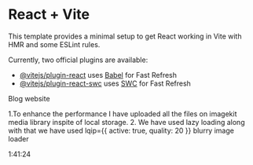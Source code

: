# React + Vite

This template provides a minimal setup to get React working in Vite with HMR and some ESLint rules.

Currently, two official plugins are available:

- [@vitejs/plugin-react](https://github.com/vitejs/vite-plugin-react/blob/main/packages/plugin-react/README.md) uses [Babel](https://babeljs.io/) for Fast Refresh
- [@vitejs/plugin-react-swc](https://github.com/vitejs/vite-plugin-react-swc) uses [SWC](https://swc.rs/) for Fast Refresh



Blog website


1.To enhance the performance I have uploaded all the files on imagekit media library inspite of local storage.
2. We have used lazy loading along with that we have used  lqip={{ active: true, quality: 20 }} blurry image loader



1:41:24
